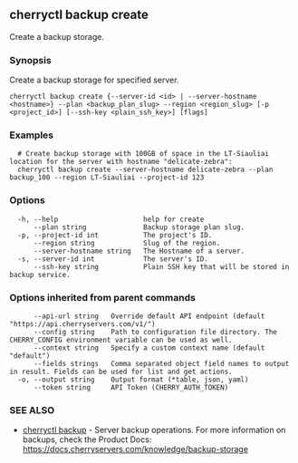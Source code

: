 ## cherryctl backup create

Create a backup storage.

### Synopsis

Create a backup storage for specified server.

```
cherryctl backup create {--server-id <id> | --server-hostname <hostname>} --plan <backup_plan_slug> --region <region_slug> [-p <project_id>] [--ssh-key <plain_ssh_key>] [flags]
```

### Examples

```
  # Create backup storage with 100GB of space in the LT-Siauliai location for the server with hostname "delicate-zebra":
  cherryctl backup create --server-hostname delicate-zebra --plan backup_100 --region LT-Siauliai --project-id 123
```

### Options

```
  -h, --help                     help for create
      --plan string              Backup storage plan slug.
  -p, --project-id int           The project's ID.
      --region string            Slug of the region.
      --server-hostname string   The Hostname of a server.
  -s, --server-id int            The server's ID.
      --ssh-key string           Plain SSH key that will be stored in backup service.
```

### Options inherited from parent commands

```
      --api-url string   Override default API endpoint (default "https://api.cherryservers.com/v1/")
      --config string    Path to configuration file directory. The CHERRY_CONFIG environment variable can be used as well.
      --context string   Specify a custom context name (default "default")
      --fields strings   Comma separated object field names to output in result. Fields can be used for list and get actions.
  -o, --output string    Output format (*table, json, yaml)
      --token string     API Token (CHERRY_AUTH_TOKEN)
```

### SEE ALSO

* [cherryctl backup](cherryctl_backup.md)	 - Server backup operations. For more information on backups, check the Product Docs: https://docs.cherryservers.com/knowledge/backup-storage

